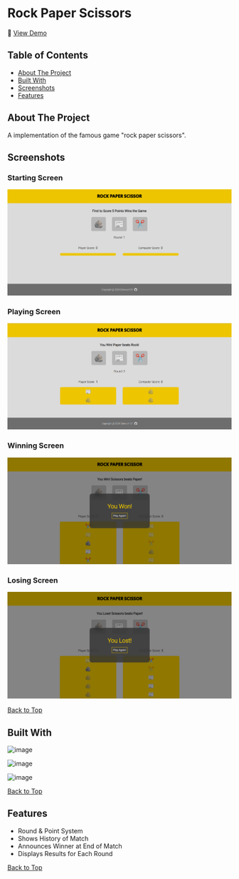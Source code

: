 # Rock Paper Scissors

🔗 [View Demo](https://eternum101.github.io/rock-paper-scissors/)

## Table of Contents
- [About The Project](#about-the-project)
- [Built With](#built-with)
- [Screenshots](#screenshots)
- [Features](#features)

## About The Project
A implementation of the famous game "rock paper scissors".

## Screenshots

### Starting Screen
![](screenshots/starting-screen-rps.png)

### Playing Screen
![](screenshots/playing-screen-rps.png)

### Winning Screen
![](screenshots/winning-screen-rps.png)

### Losing Screen
![](screenshots/losing-screen-rps.png)

[Back to Top](#rock-paper-scissors)

## Built With
![image](https://img.shields.io/badge/HTML5-E34F26?style=for-the-badge&logo=html5&logoColor=white)

![image](https://img.shields.io/badge/CSS3-1572B6?style=for-the-badge&logo=css3&logoColor=white)

![image](https://img.shields.io/badge/JavaScript-323330?style=for-the-badge&logo=javascript&logoColor=F7DF1E)

[Back to Top](#rock-paper-scissors)

## Features
- Round & Point System
- Shows History of Match
- Announces Winner at End of Match
- Displays Results for Each Round

[Back to Top](#rock-paper-scissors)



